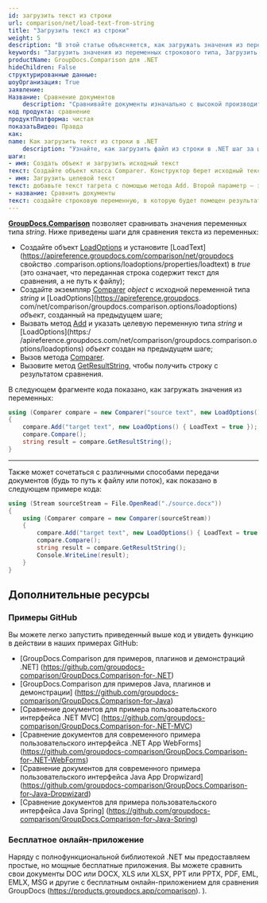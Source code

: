 ```yaml
---
id: загрузить текст из строки
url: comparison/net/load-text-from-string
title: "Загрузить текст из строки"
weight: 5
description: "В этой статье объясняется, как загружать значения из переменных строкового типа при использовании GroupDocs.Comparison для .NET."
keywords: "Загрузить значения из переменных строкового типа, Загрузить текст с помощью GroupDocs.Comparison"
productName: GroupDocs.Comparison для .NET
hideChildren: False
структурированные данные:
шоуОрганизация: True
заявление:
Название: Сравнение документов
    description: "Сравнивайте документы изначально с высокой производительностью, используя язык C# и GroupDocs.Comparison для .NET."
код продукта: сравнение
продуктПлатформа: чистая
показатьВидео: Правда
как:
name: Как загрузить текст из строки в .NET
    description: "Узнайте, как загрузить файл из строки в .NET шаг за шагом"
шаги:
- имя: Создать объект и загрузить исходный текст
текст: Создайте объект класса Comparer. Конструктор берет исходный текст по первому параметру и объект LoadOption с параметром LoadText.
- имя: Загрузить целевой текст
текст: добавьте текст тагрета с помощью метода Add. Второй параметр — это объект LoadOption, который содержит LoadText = true.
- название: Сравнить документы
текст: создайте строковую переменную, в которую будет помещен результат сравнения.
---
```

[**GroupDocs.Comparison**](https://products.groupdocs.com/comparison/net) позволяет сравнивать значения переменных типа *string*.
Ниже приведены шаги для сравнения текста из переменных:

* Создайте объект [LoadOptions](https://apireference.groupdocs.com/net/comparison/groupdocs.comparison.options/loadoptions) и установите [LoadText](https://apireference.groupdocs.com/comparison/net/groupdocs свойство .comparison.options/loadoptions/properties/loadtext) в *true* (это означает, что переданная строка содержит текст для сравнения, а не путь к файлу);
* Создайте экземпляр [Comparer](https://apireference.groupdocs.com/net/comparison/groupdocs.comparison/comparer) *object* с исходной переменной типа *string* и [LoadOptions](https://apireference.groupdocs. com/net/comparison/groupdocs.comparison.options/loadoptions) *объект*, созданный на предыдущем шаге;
* Вызвать метод [Add](https://apireference.groupdocs.com/net/comparison/groupdocs.comparison/comparer/methods/add/index) и указать целевую переменную типа *string* и [LoadOptions](https:/ /apireference.groupdocs.com/net/comparison/groupdocs.comparison.options/loadoptions) *объект* создан на предыдущем шаге;
* Вызов метода [Comparer](https://apireference.groupdocs.com/net/comparison/groupdocs.comparison/comparer).
* Вызовите метод [GetResultString](https://apireference.groupdocs.com/comparison/net/groupdocs.comparison/comparer/methods/getresultstring), чтобы получить строку с результатом сравнения.

В следующем фрагменте кода показано, как загружать значения из переменных:
```csharp
using (Comparer compare = new Comparer("source text", new LoadOptions() { LoadText = true }))
{
    compare.Add("target text", new LoadOptions() { LoadText = true });
    compare.Compare();
    string result = compare.GetResultString();
}
```
---

Также может сочетаться с различными способами передачи документов (будь то путь к файлу или поток), как показано в следующем примере кода:
```csharp
using (Stream sourceStream = File.OpenRead("./source.docx"))
{
    using (Comparer compare = new Comparer(sourceStream))
    {
        compare.Add("target text", new LoadOptions() { LoadText = true });
        compare.Compare();
        string result = compare.GetResultString();
        Console.WriteLine(result);
    }
}
```

## Дополнительные ресурсы
### Примеры GitHub
Вы можете легко запустить приведенный выше код и увидеть функцию в действии в наших примерах GitHub:
* [GroupDocs.Comparison для примеров, плагинов и демонстраций .NET] (https://github.com/groupdocs-comparison/GroupDocs.Comparison-for-.NET)
* [GroupDocs.Comparison для примеров Java, плагинов и демонстрации] (https://github.com/groupdocs-comparison/GroupDocs.Comparison-for-Java)
* [Сравнение документов для примера пользовательского интерфейса .NET MVC] (https://github.com/groupdocs-comparison/GroupDocs.Comparison-for-.NET-MVC)
* [Сравнение документов для современного примера пользовательского интерфейса .NET App WebForms] (https://github.com/groupdocs-comparison/GroupDocs.Comparison-for-.NET-WebForms)
* [Сравнение документов для современного примера пользовательского интерфейса Java App Dropwizard] (https://github.com/groupdocs-comparison/GroupDocs.Comparison-for-Java-Dropwizard)
* [Сравнение документов для примера пользовательского интерфейса Java Spring] (https://github.com/groupdocs-comparison/GroupDocs.Comparison-for-Java-Spring)
    

### Бесплатное онлайн-приложение
Наряду с полнофункциональной библиотекой .NET мы предоставляем простые, но мощные бесплатные приложения.
Вы можете сравнить свои документы DOC или DOCX, XLS или XLSX, PPT или PPTX, PDF, EML, EMLX, MSG и другие с бесплатным онлайн-приложением для сравнения GroupDocs (https://products.groupdocs.app/comparison). ).


